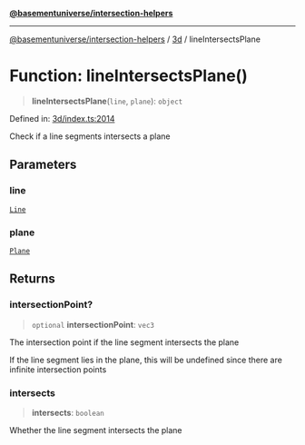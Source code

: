 [**@basementuniverse/intersection-helpers**](../../README.md)

***

[@basementuniverse/intersection-helpers](../../README.md) / [3d](../README.md) / lineIntersectsPlane

# Function: lineIntersectsPlane()

> **lineIntersectsPlane**(`line`, `plane`): `object`

Defined in: [3d/index.ts:2014](https://github.com/basementuniverse/intersection-helpers/blob/d942e5cf9ee51dc3854d6fbfe1d84a7ecd83c1ca/src/3d/index.ts#L2014)

Check if a line segments intersects a plane

## Parameters

### line

[`Line`](../types/type-aliases/Line.md)

### plane

[`Plane`](../types/type-aliases/Plane.md)

## Returns

### intersectionPoint?

> `optional` **intersectionPoint**: `vec3`

The intersection point if the line segment intersects the plane

If the line segment lies in the plane, this will be undefined since there
are infinite intersection points

### intersects

> **intersects**: `boolean`

Whether the line segment intersects the plane
